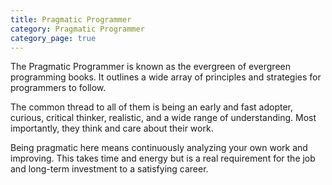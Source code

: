 ```yaml
---
title: Pragmatic Programmer
category: Pragmatic Programmer
category_page: true
---
```


The Pragmatic Programmer is known as the evergreen of evergreen programming books. It outlines a wide array of principles and strategies for programmers to follow.

The common thread to all of them is being an early and fast adopter, curious, critical thinker, realistic, and a wide range of understanding. Most importantly, they think and care about their work.

Being pragmatic here means continuously analyzing your own work and improving. This takes time and energy but is a real requirement for the job and long-term investment to a satisfying career.
